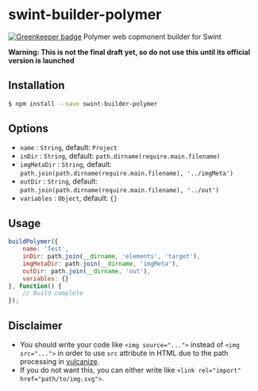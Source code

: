 # swint-builder-polymer

[![Greenkeeper badge](https://badges.greenkeeper.io/Knowre-Dev/swint-builder-polymer.svg)](https://greenkeeper.io/)
Polymer web copmonent builder for Swint

**Warning: This is not the final draft yet, so do not use this until its official version is launched**

## Installation
```sh
$ npm install --save swint-builder-polymer
```

## Options
* `name` : `String`, default: `Project`
* `inDir` : `String`, default: `path.dirname(require.main.filename)`
* `imgMetaDir` : `String`, default: `path.join(path.dirname(require.main.filename), '../imgMeta')`
* `outDir` : `String`, default: `path.join(path.dirname(require.main.filename), '../out')`
* `variables` : `Object`, default: `{}`

## Usage
```javascript
buildPolymer({
	name: 'Test',
	inDir: path.join(__dirname, 'elements', 'target'),
	imgMetaDir: path.join(__dirname, 'imgMeta'),
	outDir: path.join(__dirname, 'out'),
	variables: {}
}, function() {
	// Build complete
});
```

## Disclaimer
* You should write your code like `<img source="...">` instead of `<img src="...">` in order to use `src` attribute in HTML due to the path processing in [vulcanize](https://github.com/polymer/vulcanize).
* If you do not want this, you can either write like `<link rel="import" href="path/to/img.svg">`.
